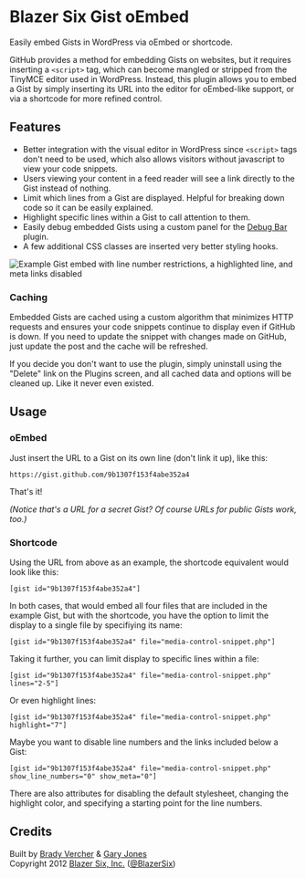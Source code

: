 # Blazer Six Gist oEmbed #

Easily embed Gists in WordPress via oEmbed or shortcode.

GitHub provides a method for embedding Gists on websites, but it requires inserting a `<script>` tag, which can become mangled or stripped from the TinyMCE editor used in WordPress. Instead, this plugin allows you to embed a Gist by simply inserting its URL into the editor for oEmbed-like support, or via a shortcode for more refined control.

## Features ##

* Better integration with the visual editor in WordPress since `<script>` tags don't need to be used, which also allows visitors without javascript to view your code snippets.
* Users viewing your content in a feed reader will see a link directly to the Gist instead of nothing.
* Limit which lines from a Gist are displayed. Helpful for breaking down code so it can be easily explained.
* Highlight specific lines within a Gist to call attention to them.
* Easily debug embedded Gists using a custom panel for the [Debug Bar](http://wordpress.org/extend/plugins/debug-bar/) plugin.
* A few additional CSS classes are inserted very better styling hooks.

![Example Gist embed with line number restrictions, a highlighted line, and meta links disabled](https://github.com/bradyvercher/wp-blazer-six-gist-oembed/blob/master/screenshot-1.png)

### Caching ###

Embedded Gists are cached using a custom algorithm that minimizes HTTP requests and ensures your code snippets continue to display even if GitHub is down. If you need to update the snippet with changes made on GitHub, just update the post and the cache will be refreshed.

If you decide you don't want to use the plugin, simply uninstall using the "Delete" link on the Plugins screen, and all cached data and options will be cleaned up. Like it never even existed.

## Usage ##

### oEmbed ###

Just insert the URL to a Gist on its own line (don't link it up), like this:

`https://gist.github.com/9b1307f153f4abe352a4`

That's it!

_(Notice that's a URL for a secret Gist? Of course URLs for public Gists work, too.)_

### Shortcode ###

Using the URL from above as an example, the shortcode equivalent would look like this:

`[gist id="9b1307f153f4abe352a4"]`

In both cases, that would embed all four files that are included in the example Gist, but with the shortcode, you have the option to limit the display to a single file by specifiying its name:

`[gist id="9b1307f153f4abe352a4" file="media-control-snippet.php"]`

Taking it further, you can limit display to specific lines within a file:

`[gist id="9b1307f153f4abe352a4" file="media-control-snippet.php" lines="2-5"]`

Or even highlight lines:

`[gist id="9b1307f153f4abe352a4" file="media-control-snippet.php" highlight="7"]`

Maybe you want to disable line numbers and the links included below a Gist:

`[gist id="9b1307f153f4abe352a4" file="media-control-snippet.php" show_line_numbers="0" show_meta="0"]`

There are also attributes for disabling the default stylesheet, changing the highlight color, and specifying a starting point for the line numbers.

## Credits ##

Built by [Brady Vercher](https://twitter.com/bradyvercher) & [Gary Jones](https://twitter.com/GaryJ)  
Copyright 2012 [Blazer Six, Inc.](http://www.blazersix.com/) ([@BlazerSix](https://twitter.com/BlazerSix))